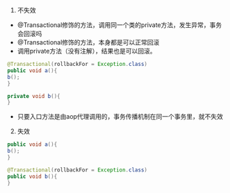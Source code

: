 1. 不失效
- @Transactional修饰的方法，调用同一个类的private方法，发生异常，事务会回滚吗
- @Transactional修饰的方法，本身都是可以正常回滚
- 调用private方法（没有注解），结果也是可以回滚。

```java
@Transactional(rollbackFor = Exception.class)
public void a(){
b();
}

private void b(){
}
```
- 只要入口方法是由aop代理调用的，事务传播机制在同一个事务里，就不失效
2. 失效
```java
public void a(){
b();
}

@Transactional(rollbackFor = Exception.class)
public void b(){
}
```